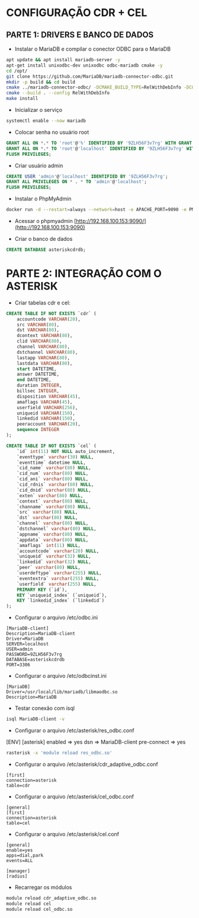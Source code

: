 # CONFIGURAÇÃO CDR + CEL

## PARTE 1: DRIVERS E BANCO DE DADOS

 - Instalar o MariaDB e compilar o conector ODBC para o MariaDB

```bash
apt update && apt install mariadb-server -y 
apt-get install unixodbc-dev unixodbc odbc-mariadb cmake -y
cd /opt/
git clone https://github.com/MariaDB/mariadb-connector-odbc.git
mkdir -p build && cd build
cmake ../mariadb-connector-odbc/ -DCMAKE_BUILD_TYPE=RelWithDebInfo -DCONC_WITH_UNIT_TESTS=Off -DCMAKE_INSTALL_PREFIX=/usr/local -DWITH_SSL=OPENSSL
cmake --build . --config RelWithDebInfo
make install
```

 - Inicializar o serviço

```bash
systemctl enable --now mariadb
```

 - Colocar senha no usuário root

```sql
GRANT ALL ON *.* TO 'root'@'%' IDENTIFIED BY '9ZLH56F3v7rg' WITH GRANT OPTION;
GRANT ALL ON *.* TO 'root'@'localhost' IDENTIFIED BY '9ZLH56F3v7rg' WITH GRANT OPTION;
FLUSH PRIVILEGES;
```
 - Criar usuário admin

```sql
CREATE USER 'admin'@'localhost' IDENTIFIED BY '9ZLH56F3v7rg';
GRANT ALL PRIVILEGES ON * . * TO 'admin'@'localhost';
FLUSH PRIVILEGES;
```

 - Instalar o PhpMyAdmin

```bash
docker run -d --restart=always --network=host -e APACHE_PORT=9090 -e PMA_HOST=127.0.0.1 -e PMA_USER=admin -e PMA_PASSWORD=9ZLH56F3v7rg --name phpmyadmin phpmyadmin/phpmyadmin
```

 - Acessar o phpmyadmin
[http://192.168.100.153:9090/](http://192.168.100.153:9090)

 - Criar o banco de dados

```sql
CREATE DATABASE asteriskcdrdb;
```

# PARTE 2: INTEGRAÇÃO COM O ASTERISK

 - Criar tabelas cdr e cel:

```sql 
CREATE TABLE IF NOT EXISTS `cdr` (
    accountcode VARCHAR(20), 
    src VARCHAR(80), 
    dst VARCHAR(80), 
    dcontext VARCHAR(80), 
    clid VARCHAR(80), 
    channel VARCHAR(80), 
    dstchannel VARCHAR(80), 
    lastapp VARCHAR(80), 
    lastdata VARCHAR(80), 
    start DATETIME, 
    answer DATETIME, 
    end DATETIME, 
    duration INTEGER, 
    billsec INTEGER, 
    disposition VARCHAR(45), 
    amaflags VARCHAR(45), 
    userfield VARCHAR(256), 
    uniqueid VARCHAR(150), 
    linkedid VARCHAR(150), 
    peeraccount VARCHAR(20), 
    sequence INTEGER
);

CREATE TABLE IF NOT EXISTS `cel` (
	`id` int(11) NOT NULL auto_increment,
	`eventtype` varchar(30) NULL,
	`eventtime` datetime NULL,
	`cid_name` varchar(80) NULL,
	`cid_num` varchar(80) NULL,
	`cid_ani` varchar(80) NULL,
	`cid_rdnis` varchar(80) NULL,
	`cid_dnid` varchar(80) NULL,
	`exten` varchar(80) NULL,
	`context` varchar(80) NULL,
	`channame` varchar(80) NULL,
	`src` varchar(80) NULL,
	`dst` varchar(80) NULL,
	`channel` varchar(80) NULL,
	`dstchannel` varchar(80) NULL,
	`appname` varchar(80) NULL,
	`appdata` varchar(80) NULL,
	`amaflags` int(11) NULL,
	`accountcode` varchar(20) NULL,
	`uniqueid` varchar(32) NULL,
	`linkedid` varchar(32) NULL,
	`peer` varchar(80) NULL,
	`userdeftype` varchar(255) NULL,
	`eventextra` varchar(255) NULL,
	`userfield` varchar(255) NULL,
	PRIMARY KEY (`id`),
	KEY `uniqueid_index` (`uniqueid`),
	KEY `linkedid_index` (`linkedid`)
);
```

 - Configurar o arquivo /etc/odbc.ini

```
[MariaDB-client]
Description=MariaDB-client
Driver=MariaDB
SERVER=localhost
USER=admin
PASSWORD=9ZLH56F3v7rg
DATABASE=asteriskcdrdb
PORT=3306
```

 - Configurar o arquivo /etc/odbcinst.ini
 
```
[MariaDB]
Driver=/usr/local/lib/mariadb/libmaodbc.so
Description=MariaDB
```

 - Testar conexão com isql 
 
```bash 
isql MariaDB-client -v
```

 - Configurar o arquivo /etc/asterisk/res_odbc.conf

[ENV]
[asterisk]
enabled => yes
dsn => MariaDB-client
pre-connect => yes


```bash
rasterisk -x 'module reload res_odbc.so'
```

 - Configurar o arquivo /etc/asterisk/cdr_adaptive_odbc.conf
 
``` 
[first]
connection=asterisk
table=cdr
```

 - Configurar o arquivo /etc/asterisk/cel_odbc.conf

```
[general]
[first]
connection=asterisk
table=cel
```

 - Configurar o arquivo /etc/asterisk/cel.conf
 
```
[general]
enable=yes
apps=dial,park
events=ALL

[manager]
[radius]
```

 - Recarregar os módulos
 
```bash 
module reload cdr_adaptive_odbc.so 
module reload cel
module reload cel_odbc.so 
```
